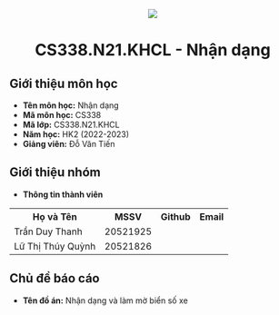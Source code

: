 <p align="center">
   <a href="https://www.uit.edu.vn/">
      <img src="https://i.imgur.com/WmMnSRt.png" border="none">
   </a>
</p>
<h1 align="center">
    CS338.N21.KHCL - Nhận dạng
</h1>

<h2>
   Giới thiệu môn học   
</h2>

- **Tên môn học:** Nhận dạng
- **Mã môn học:** CS338
- **Mã lớp:** CS338.N21.KHCL
- **Năm học:** HK2 (2022-2023)
- **Giảng viên:** Đỗ Văn Tiến

<h2>
   Giới thiệu nhóm
</h2>

- **Thông tin thành viên** 

<table align="center">
      <tr>
       <th>Họ và Tên</th>
       <th>MSSV</th>
       <th>Github</th>
       <th>Email</th>
      </tr>
      <tr>
       <td>Trần Duy Thanh</td>
       <td>20521925</td>
      </tr>
      <tr>
       <td>Lữ Thị Thúy Quỳnh</td>
       <td>20521826</td>
      </tr>
</table>


<h2>
  Chủ đề báo cáo 
</h2>

- **Tên đồ án:** Nhận dạng và làm mờ biển số xe  
